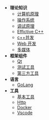 <!-- <hr style="margin: 5px 0;"> -->

- **理论知识**
  - [计算机原理](https://spite-triangle.github.io/computer_theory/#/)
  - [操作系统](operateSystem/README.md)
  - [调试原理](windbg/README.md)
  - [Effictive C++](effective/README.md)
  - [c++并发](CppConcurrency/README.md)
  - [Web 开发](webDevelop/README.md)
  - [多媒体](Media/README.md)
- **框架组件**
  - [Qt](./qt/README.md)
  - [测试工具](./testTools/README.md)
  - [第三方工具](ThirdLib/README.md) 
- **语言**
  - [GoLang](go/README.md)
- **工具** 
  - [基本工具](./tools/README.md) 
  - [Http](./http/README.md)
  - [Docker](docker/README.md)
  - [Vscode](./vscode/README.md)

